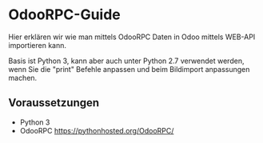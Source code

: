 # OdooRPC-Guide
Hier erklären wir wie man mittels OdooRPC Daten in Odoo mittels WEB-API importieren kann.  
  
Basis ist Python 3, kann aber auch unter Python 2.7 verwendet werden, wenn Sie die "print" Befehle anpassen und beim Bildimport anpassungen machen.  

## Voraussetzungen 
* Python 3
* OdooRPC https://pythonhosted.org/OdooRPC/
